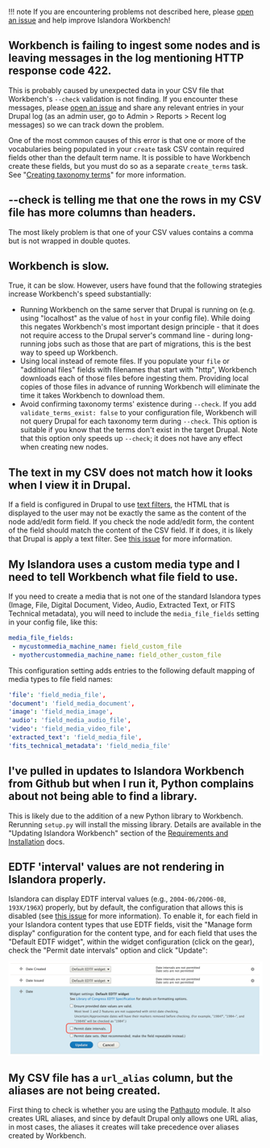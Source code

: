 
!!! note
    If you are encountering problems not described here, please [open an issue](https://github.com/mjordan/islandora_workbench/issues) and help improve Islandora Workbench!

## Workbench is failing to ingest some nodes and is leaving messages in the log mentioning HTTP response code 422.

This is probably caused by unexpected data in your CSV file that Workbench's `--check` validation is not finding. If you encounter these messages, please [open an issue](https://github.com/mjordan/islandora_workbench/issues) and share any relevant entries in your Drupal log (as an admin user, go to Admin > Reports > Recent log messages) so we can track down the problem.

One of the most common causes of this error is that one or more of the vocabularies being populated in your `create` task CSV contain required fields other than the default term name. It is possible to have Workbench create these fields, but you must do so as a separate `create_terms` task. See "[Creating taxonomy terms](/islandora_workbench_docs/creating_taxonomy_terms)" for more information.

## --check is telling me that one the rows in my CSV file has more columns than headers.

The most likely problem is that one of your CSV values contains a comma but is not wrapped in double quotes. 

## Workbench is slow.

True, it can be slow. However, users have found that the following strategies increase Workbench's speed substantially:

* Running Workbench on the same server that Drupal is running on (e.g. using "localhost" as the value of `host` in your config file). While doing this negates Workbench's most important design principle - that it does not require access to the Drupal server's command line - during long-running jobs such as those that are part of migrations, this is the best way to speed up Workbench.
* Using local instead of remote files. If you populate your `file` or "additional files" fields with filenames that start with "http", Workbench downloads each of those files before ingesting them. Providing local copies of those files in advance of running Workbench will eliminate the time it takes Workbench to download them.
* Avoid confirming taxonomy terms' existence during `--check`. If you add `validate_terms_exist: false` to your configuration file, Workbench will not query Drupal for each taxonomy term during `--check`. This option is suitable if you know that the terms don't exist in the target Drupal. Note that this option only speeds up `--check`; it does not have any effect when creating new nodes.

## The text in my CSV does not match how it looks when I view it in Drupal.

If a field is configured in Drupal to use [text filters](https://www.drupal.org/node/213156), the HTML that is displayed to the user may not be exactly the same as the content of the node add/edit form field. If you check the node add/edit form, the content of the field should match the content of the CSV field. If it does, it is likely that Drupal is apply a text filter. See [this issue](https://github.com/mjordan/islandora_workbench/issues/328) for more information.

## My Islandora uses a custom media type and I need to tell Workbench what file field to use.

If you need to create a media that is not one of the standard Islandora types (Image, File, Digital Document, Video, Audio, Extracted Text, or FITS Technical metadata), you will need to include the  `media_file_fields` setting in your config file, like this:


```yaml
media_file_fields:
 - mycustommedia_machine_name: field_custom_file
 - myothercustommedia_machine_name: field_other_custom_file
```

This configuration setting adds entries to the following default mapping of media types to file field names:

```yaml
'file': 'field_media_file',
'document': 'field_media_document',
'image': 'field_media_image',
'audio': 'field_media_audio_file',
'video': 'field_media_video_file',
'extracted_text': 'field_media_file',
'fits_technical_metadata': 'field_media_file'
```

## I've pulled in updates to Islandora Workbench from Github but when I run it, Python complains about not being able to find a library.

This is likely due to the addition of a new Python library to Workbench. Rerunning `setup.py` will install the missing library. Details are available in the "Updating Islandora Workbench" section of the [Requirements and Installation](https://mjordan.github.io/islandora_workbench_docs/installation/#updating-islandora-workbench) docs.

## EDTF 'interval' values are not rendering in Islandora properly.

Islandora can display EDTF interval values (e.g., `2004-06/2006-08`, `193X/196X`) properly, but by default, the configuration that allows this is disabled (see [this issue](https://github.com/Islandora/documentation/issues/1889) for more information). To enable it, for each field in your Islandora content types that use EDTF fields, visit the "Manage form display" configuration for the content type, and for each field that uses the "Default EDTF widget", within the widget configuration (click on the gear), check the "Permit date intervals" option and click "Update":

![EDTF form widget configuration](images/edtf_form_widget_config.png)

## My CSV file has a `url_alias` column, but the aliases are not being created.

First thing to check is whether you are using the [Pathauto](https://www.drupal.org/project/pathauto) module. It also creates URL aliases, and since by default Drupal only allows one URL alias, in most cases, the aliases it creates will take precedence over aliases created by Workbench.
